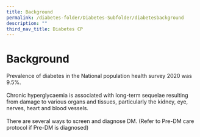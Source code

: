 ```yaml
---
title: Background
permalink: /diabetes-folder/Diabetes-Subfolder/diabetesbackground
description: ""
third_nav_title: Diabetes CP
---
```

# Background 

Prevalence of diabetes in the National population health survey 2020 was 9.5%. <br><br>
Chronic hyperglycaemia is associated with long-term sequelae resulting from damage to various organs and tissues, particularly the kidney, eye, nerves, heart and blood vessels. 
<br><br>There are several ways to screen and diagnose DM. (Refer to Pre-DM care protocol if Pre-DM is diagnosed)